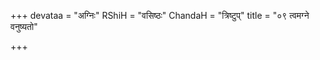 +++
devataa = "अग्निः"
RShiH = "वसिष्ठः"
ChandaH = "त्रिष्टुप्"
title = "०९ त्वमग्ने वनुष्यतो"

+++
